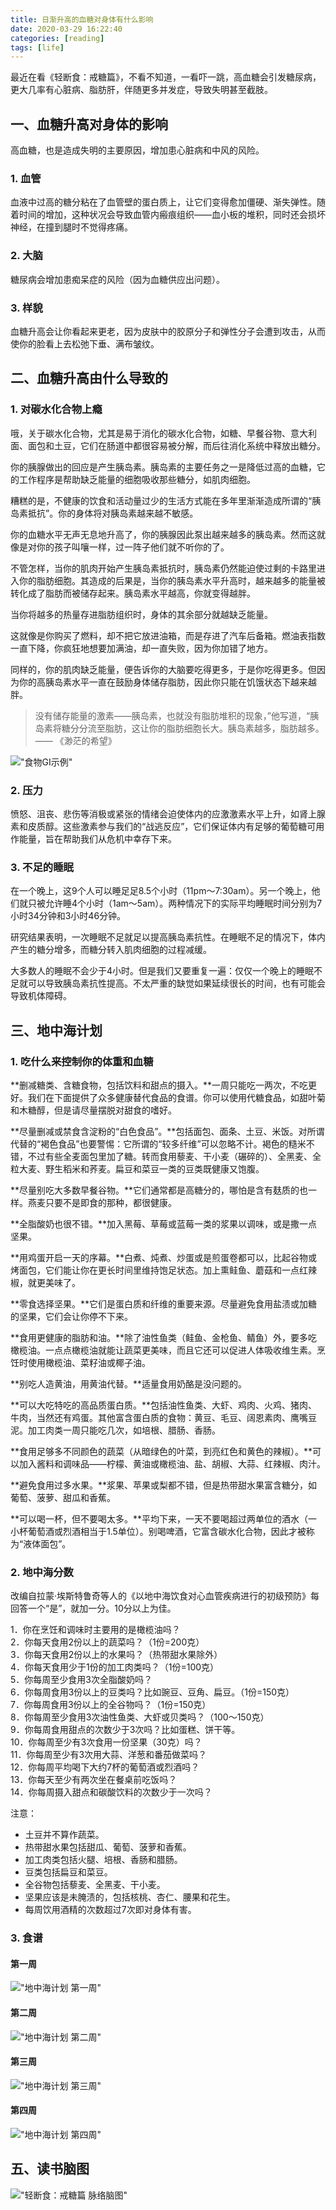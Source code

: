 ```yaml
---
title: 日渐升高的血糖对身体有什么影响
date: 2020-03-29 16:22:40
categories: [reading]
tags: [life]
---
```

最近在看《轻断食：戒糖篇》，不看不知道，一看吓一跳，高血糖会引发糖尿病，更大几率有心脏病、脂肪肝，伴随更多并发症，导致失明甚至截肢。

## 一、血糖升高对身体的影响

高血糖，也是造成失明的主要原因，增加患心脏病和中风的风险。

### 1. 血管

血液中过高的糖分粘在了血管壁的蛋白质上，让它们变得愈加僵硬、渐失弹性。随着时间的增加，这种状况会导致血管内瘢痕组织——血小板的堆积，同时还会损坏神经，在撞到腿时不觉得疼痛。

### 2. 大脑

糖尿病会增加患痴呆症的风险（因为血糖供应出问题）。

### 3. 样貌

血糖升高会让你看起来更老，因为皮肤中的胶原分子和弹性分子会遭到攻击，从而使你的脸看上去松弛下垂、满布皱纹。

## 二、血糖升高由什么导致的

### 1. 对碳水化合物上瘾

哦，关于碳水化合物，尤其是易于消化的碳水化合物，如糖、早餐谷物、意大利面、面包和土豆，它们在肠道中都很容易被分解，而后往消化系统中释放出糖分。

你的胰腺做出的回应是产生胰岛素。胰岛素的主要任务之一是降低过高的血糖，它的工作程序是帮助缺乏能量的细胞吸收那些糖分，如肌肉细胞。

糟糕的是，不健康的饮食和活动量过少的生活方式能在多年里渐渐造成所谓的“胰岛素抵抗”。你的身体将对胰岛素越来越不敏感。

你的血糖水平无声无息地升高了，你的胰腺因此泵出越来越多的胰岛素。然而这就像是对你的孩子叫嚷一样，过一阵子他们就不听你的了。

不管怎样，当你的肌肉开始产生胰岛素抵抗时，胰岛素仍然能迫使过剩的卡路里进入你的脂肪细胞。其造成的后果是，当你的胰岛素水平升高时，越来越多的能量被转化成了脂肪而被储存起来。胰岛素水平越高，你就变得越胖。

当你将越多的热量存进脂肪组织时，身体的其余部分就越缺乏能量。

这就像是你购买了燃料，却不把它放进油箱，而是存进了汽车后备箱。燃油表指数一直下降，你疯狂地想要加满油，却一直失败，因为你加错了地方。

同样的，你的肌肉缺乏能量，便告诉你的大脑要吃得更多，于是你吃得更多。但因为你的高胰岛素水平一直在鼓励身体储存脂肪，因此你只能在饥饿状态下越来越胖。

> 没有储存能量的激素——胰岛素，也就没有脂肪堆积的现象，”他写道，“胰岛素将糖分分流至脂肪，这让你的脂肪细胞长大。胰岛素越多，脂肪越多。 —— 《渺茫的希望》

!["食物GI示例"](https://wyy-static.oss-cn-guangzhou.aliyuncs.com/xx/GI-food-table.png)

### 2. 压力

愤怒、沮丧、悲伤等消极或紧张的情绪会迫使体内的应激激素水平上升，如肾上腺素和皮质醇。这些激素参与我们的“战逃反应”，它们保证体内有足够的葡萄糖可用作能量，旨在帮助我们从危机中幸存下来。

### 3. 不足的睡眠

在一个晚上，这9个人可以睡足足8.5个小时（11pm～7:30am）。另一个晚上，他们就只被允许睡4个小时（1am～5am）。两种情况下的实际平均睡眠时间分别为7小时34分钟和3小时46分钟。

研究结果表明，一次睡眠不足就足以提高胰岛素抗性。在睡眠不足的情况下，体内产生的糖分增多，而糖分转入肌肉细胞的过程减缓。

大多数人的睡眠不会少于4小时。但是我们又要重复一遍：仅仅一个晚上的睡眠不足就可以导致胰岛素抗性提高。不太严重的缺觉如果延续很长的时间，也有可能会导致机体障碍。

## 三、地中海计划

### 1. 吃什么来控制你的体重和血糖

**删减糖类、含糖食物，包括饮料和甜点的摄入。**一周只能吃一两次，不吃更好。我们在下面提供了众多健康替代食品的食谱。你可以使用代糖食品，如甜叶菊和木糖醇，但是请尽量摆脱对甜食的嗜好。

**尽量删减或禁食含淀粉的“白色食品”。**包括面包、面条、土豆、米饭。对所谓代替的“褐色食品”也要警惕：它所谓的“较多纤维”可以忽略不计。褐色的糙米不错，不过有些全麦面包里加了糖。转而食用藜麦、干小麦（碾碎的）、全黑麦、全粒大麦、野生稻米和荞麦。扁豆和菜豆一类的豆类既健康又饱腹。

**尽量别吃大多数早餐谷物。**它们通常都是高糖分的，哪怕是含有麸质的也一样。燕麦只要不是即食的那种，都很健康。

**全脂酸奶也很不错。**加入黑莓、草莓或蓝莓一类的浆果以调味，或是撒一点坚果。

**用鸡蛋开启一天的序幕。**白煮、炖煮、炒蛋或是煎蛋卷都可以，比起谷物或烤面包，它们能让你在更长时间里维持饱足状态。加上熏鲑鱼、蘑菇和一点红辣椒，就更美味了。

**零食选择坚果。**它们是蛋白质和纤维的重要来源。尽量避免食用盐渍或加糖的坚果，它们会让你停不下来。

**食用更健康的脂肪和油。**除了油性鱼类（鲑鱼、金枪鱼、鲭鱼）外，要多吃橄榄油。一点点橄榄油就能让蔬菜更美味，而且它还可以促进人体吸收维生素。烹饪时使用橄榄油、菜籽油或椰子油。

**别吃人造黄油，用黄油代替。**适量食用奶酪是没问题的。

**可以大吃特吃的高品质蛋白质。**包括油性鱼类、大虾、鸡肉、火鸡、猪肉、牛肉，当然还有鸡蛋。其他富含蛋白质的食物：黄豆、毛豆、阔恩素肉、鹰嘴豆泥。加工肉类一周只能吃几次，如培根、腊肠、香肠。

**食用足够多不同颜色的蔬菜（从暗绿色的叶菜，到亮红色和黄色的辣椒）。**可以加入酱料和调味品——柠檬、黄油或橄榄油、盐、胡椒、大蒜、红辣椒、肉汁。

**避免食用过多水果。**浆果、苹果或梨都不错，但是热带甜水果富含糖分，如葡萄、菠萝、甜瓜和香蕉。

**可以喝一杯，但不要喝太多。**平均下来，一天不要喝超过两单位的酒水（一小杯葡萄酒或烈酒相当于1.5单位）。别喝啤酒，它富含碳水化合物，因此才被称为“液体面包”。

### 2. 地中海分数

改编自拉蒙·埃斯特鲁奇等人的《以地中海饮食对心血管疾病进行的初级预防》每回答一个“是”，就加一分。10分以上为佳。

1．你在烹饪和调味时主要用的是橄榄油吗？  
2．你每天食用2份以上的蔬菜吗？（1份=200克）  
3．你每天食用2份以上的水果吗？（热带甜水果除外）  
4．你每天食用少于1份的加工肉类吗？（1份=100克）  
5．你每周至少食用3次全脂酸奶吗？  
6．你每周食用3份以上的豆类吗？比如豌豆、豆角、扁豆。（1份=150克）  
7．你每周食用3份以上的全谷物吗？（1份=150克）  
8．你每周至少食用3次油性鱼类、大虾或贝类吗？（100～150克）  
9．你每周食用甜点的次数少于3次吗？比如蛋糕、饼干等。  
10．你每周至少有3次食用一份坚果（30克）吗？  
11．你每周至少有3次用大蒜、洋葱和番茄做菜吗？  
12．你每周平均喝下大约7杯的葡萄酒或烈酒吗？  
13．你每天至少有两次坐在餐桌前吃饭吗？  
14．你每周摄入甜点和碳酸饮料的次数少于一次吗？  

注意：

* 土豆并不算作蔬菜。
* 热带甜水果包括甜瓜、葡萄、菠萝和香蕉。
* 加工肉类包括火腿、培根、香肠和腊肠。
* 豆类包括扁豆和菜豆。
* 全谷物包括藜麦、全黑麦、干小麦。
* 坚果应该是未腌渍的，包括核桃、杏仁、腰果和花生。
* 每周饮用酒精的次数超过7次即对身体有害。

### 3. 食谱

#### 第一周

!["地中海计划 第一周"](https://wyy-static.oss-cn-guangzhou.aliyuncs.com/xx/GI-1.png)

#### 第二周

!["地中海计划 第二周"](https://wyy-static.oss-cn-guangzhou.aliyuncs.com/xx/GI-2.png)

#### 第三周

!["地中海计划 第三周"](https://wyy-static.oss-cn-guangzhou.aliyuncs.com/xx/GI-3.png)

#### 第四周

!["地中海计划 第四周"](https://wyy-static.oss-cn-guangzhou.aliyuncs.com/xx/GI-4.png)

## 五、读书脑图

!["轻断食：戒糖篇 脉络脑图"](https://wyy-static.oss-cn-guangzhou.aliyuncs.com/xx/mindnode-GI.png)